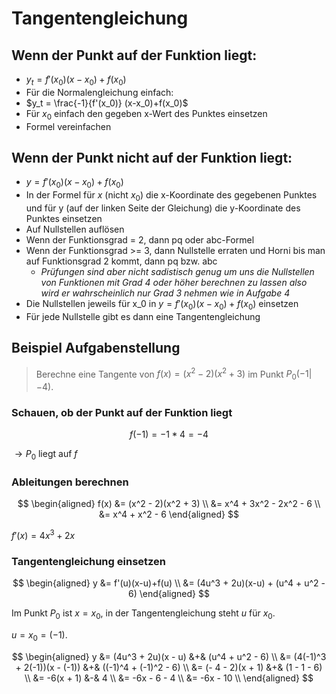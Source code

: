 # Tangentengleichung

## Wenn der Punkt auf der Funktion liegt:

- $y_t = f'(x_0)(x-x_0)+f(x_0)$
- Für die Normalengleichung einfach:
- $y_t = \frac{-1}{f'(x_0)} (x-x_0)+f(x_0)$
- Für $x_0$ einfach den gegeben x-Wert des Punktes einsetzen
- Formel vereinfachen

## Wenn der Punkt nicht auf der Funktion liegt:

- $y = f'(x_0)(x-x_0)+f(x_0)$
- In der Formel für $x$ (nicht $x_0$) die x-Koordinate des gegebenen Punktes und für y (auf der linken Seite der Gleichung) die y-Koordinate des Punktes einsetzen
- Auf Nullstellen auflösen
- Wenn der Funktionsgrad = 2, dann pq oder abc-Formel
- Wenn der Funktionsgrad >= 3, dann Nullstelle erraten und Horni bis man auf Funktionsgrad 2 kommt, dann pq bzw. abc
    - *Prüfungen sind aber nicht sadistisch genug um uns die Nullstellen von Funktionen mit Grad 4 oder höher berechnen zu lassen also wird er wahrscheinlich nur Grad 3 nehmen wie in Aufgabe 4*
- Die Nullstellen jeweils für x_0 in $y = f'(x_0)(x-x_0)+f(x_0)$ einsetzen
- Für jede Nullstelle gibt es dann eine Tangentengleichung

## Beispiel Aufgabenstellung

> Berechne eine Tangente von $f(x) = (x^2 - 2)(x^2 + 3)$ im Punkt $P_0(-1 | -4)$.

### Schauen, ob der Punkt auf der Funktion liegt

$$
f(-1) = -1 * 4 = -4
$$

$\rightarrow P_0$ liegt auf $f$

### Ableitungen berechnen

$$
\begin{aligned}
    f(x) &= (x^2 - 2)(x^2 + 3) \\
         &= x^4 + 3x^2 - 2x^2 - 6 \\
         &= x^4 + x^2 - 6
\end{aligned}
$$

$f'(x) = 4x^3 + 2x$

### Tangentengleichung einsetzen

$$
\begin{aligned}
    y &= f'(u)(x-u)+f(u) \\
      &= (4u^3 + 2u)(x-u) + (u^4 + u^2 - 6)
\end{aligned}
$$

Im Punkt $P_0$ ist $x = x_0$, in der Tangentengleichung steht $u$ für $x_0$.

$u = x_0 = (-1)$.

$$
\begin{aligned}
    y &= (4u^3 + 2u)(x - u) &+& (u^4 + u^2 - 6) \\
      &= (4(-1)^3 + 2(-1))(x - (-1)) &+& ((-1)^4 + (-1)^2 - 6) \\
      &= (- 4 - 2)(x + 1) &+& (1 - 1 - 6) \\
      &= -6(x + 1) &-& 4 \\
      &= -6x - 6 - 4 \\
      &= -6x - 10 \\
\end{aligned}
$$
